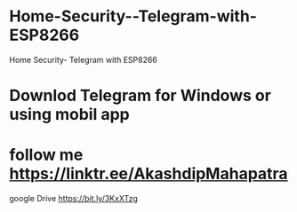 # Home-Security--Telegram-with-ESP8266
Home Security- Telegram with ESP8266

# Downlod Telegram for Windows or using mobil app

# follow me https://linktr.ee/AkashdipMahapatra

google Drive https://bit.ly/3KxXTzg
